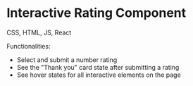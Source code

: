 # Interactive Rating Component

CSS, HTML, JS, React

Functionalities:
- Select and submit a number rating
- See the "Thank you" card state after submitting a rating
- See hover states for all interactive elements on the page

